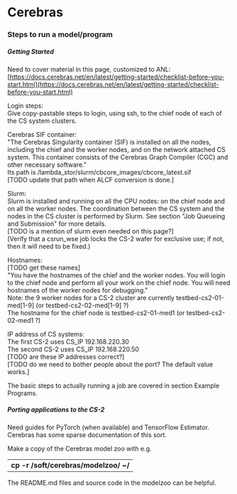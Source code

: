 Cerebras
========

### Steps to run a model/program

##### Getting Started
Need to cover material in this page, customized to ANL:<br>
[https://docs.cerebras.net/en/latest/getting-started/checklist-before-you-start.html](https://docs.cerebras.net/en/latest/getting-started/checklist-before-you-start.html)

Login steps:<br>
Give copy-pastable steps to login, using ssh, to the chief node of each of the CS system clusters. 

Cerebras SIF container:<br>
"The Cerebras Singularity container (SIF) is installed on all the nodes, including the chief and the worker nodes, and on the network attached CS system. This container consists of the Cerebras Graph Compiler (CGC) and other necessary software."</br>
Its path is /lambda_stor/slurm/cbcore_images/cbcore_latest.sif<br>
[TODO update that path when ALCF conversion is done.]

Slurm:<br>
Slurm is installed and running on all the CPU nodes: on the chief node and on all the worker nodes. The coordination between the CS system and the nodes in the CS cluster is performed by Slurm. See section "Job Queueing and Submission" for more details.</br>
[TODO is a mention of slurm even needed on this page?]<br>
[Verify that a csrun_wse job locks the CS-2 wafer for exclusive use; if not, then it will need to be fixed.)

Hostnames:<br>
[TODO get these names]<br>
"You have the hostnames of the chief and the worker nodes. You will login to the chief node and perform all your work on the chief node. You will need hostnames of the worker nodes for debugging."<br>
Note: the 9 worker nodes for a CS-2 cluster  are currently testbed-cs2-01-med[1-9] (or testbed-cs2-02-med[1-9] ?) </br>
The hostname for the chief node is testbed-cs2-01-med1 (or testbed-cs2-02-med1 ?)</br>

IP address of CS systems:<br>
The first CS-2 uses CS_IP 192.168.220.30<br>
The second CS-2 uses CS_IP 192.168.220.50<br>
[TODO are these IP addresses correct?]<br>
[TODO do we need to bother people about the port? The default value works.]

The basic steps to actually running a job are covered in section Example Programs.

##### Porting applications to the CS-2
Need guides for PyTorch (when available) and TensorFlow Estimator. Cerebras has some sparse documentation of this sort. 

Make a copy of the Cerebras model zoo with e.g.
<table>
<tbody>
<tr class="odd">
<td>
<strong>
cp -r /soft/cerebras/modelzoo/ ~/
</strong>
</td>
</tr>
</tbody>
</table>
The README.md files and source code in the modelzoo can be helpful. 

